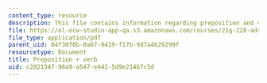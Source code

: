 ```yaml
---
content_type: resource
description: This file contains information regarding preposition and verb.
file: https://ol-ocw-studio-app-qa.s3.amazonaws.com/courses/21g-228-advanced-workshop-in-writing-for-social-sciences-and-architecture-els-spring-2007/c202134796a9a547e4425d9e214b7c5d_MIT21G.228S07_prep_verb.pdf
file_type: application/pdf
parent_uid: 04f30f6b-0a67-9419-f17b-9d7a4b29299f
resourcetype: Document
title: Preposition + verb
uid: c2021347-96a9-a547-e442-5d9e214b7c5d
---
```

